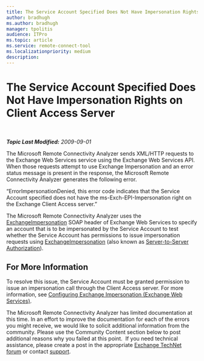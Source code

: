 ```yaml
---
title: The Service Account Specified Does Not Have Impersonation Rights on Client Access Server
author: bradhugh
ms.author: bradhugh
manager: tpolitis
audience: ITPro 
ms.topic: article 
ms.service: remote-connect-tool
ms.localizationpriority: medium
description: 
---
```


<div data-xmlns="https://www.w3.org/1999/xhtml">

<div class="topic" data-xmlns="https://www.w3.org/1999/xhtml" data-msxsl="urn:schemas-microsoft-com:xslt" data-cs="https://msdn.microsoft.com/">

<div data-asp="https://msdn2.microsoft.com/asp">

# The Service Account Specified Does Not Have Impersonation Rights on Client Access Server

</div>

<div id="mainSection">

<div id="mainBody">

<span> </span>

_**Topic Last Modified:** 2009-09-01_

The Microsoft Remote Connectivity Analyzer sends XML/HTTP requests to the Exchange Web Services service using the Exchange Web Services API. When those requests attempt to use Exchange Impersonation and an error status message is present in the response, the Microsoft Remote Connectivity Analyzer generates the following error.

“ErrorImpersonationDenied, this error code indicates that the Service Account specified does not have the ms-Exch-EPI-Impersonation right on the Exchange Client Access server.”

The Microsoft Remote Connectivity Analyzer uses the [ExchangeImpersonation](https://go.microsoft.com/fwlink/?linkid=161948) SOAP header of Exchange Web Services to specify an account that is to be impersonated by the Service Account to test whether the Service Account has permissions to issue impersonation requests using [ExchangeImpersonation](https://go.microsoft.com/fwlink/?linkid=161948) (also known as [Server-to-Server Authorization](https://go.microsoft.com/fwlink/?linkid=161951)).

<div>

## For More Information

To resolve this issue, the Service Account must be granted permission to issue an impersonation call through the Client Access server. For more information, see [Configuring Exchange Impersonation (Exchange Web Services)](https://go.microsoft.com/fwlink/?linkid=161954).

The Microsoft Remote Connectivity Analyzer has limited documentation at this time. In an effort to improve the documentation for each of the errors you might receive, we would like to solicit additional information from the community. Please use the Community Content section below to post additional reasons why you failed at this point.  If you need technical assistance, please create a post in the appropriate [Exchange TechNet forum](https://go.microsoft.com/fwlink/?linkid=73420) or contact [support](https://go.microsoft.com/fwlink/?linkid=8158).

</div>

</div>

<span> </span>

</div>

</div>

</div>

